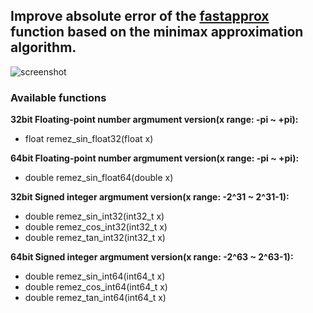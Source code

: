 ## Improve absolute error of the [fastapprox](https://code.google.com/p/fastapprox/) function based on the minimax approximation algorithm.

![screenshot](https://raw.githubusercontent.com/fukuroder/remez_approx/master/figure.png)

### Available functions

**32bit Floating-point number argmument version(x range: -pi ~ +pi):**
- float remez_sin_float32(float x)

**64bit Floating-point number argmument version(x range: -pi ~ +pi):**
- double remez_sin_float64(double x)

**32bit Signed integer argmument version(x range: -2^31 ~ 2^31-1):**
- double remez_sin_int32(int32_t x)
- double remez_cos_int32(int32_t x)
- double remez_tan_int32(int32_t x)

**64bit Signed integer argmument version(x range: -2^63 ~ 2^63-1):**
- double remez_sin_int64(int64_t x)
- double remez_cos_int64(int64_t x)
- double remez_tan_int64(int64_t x)
